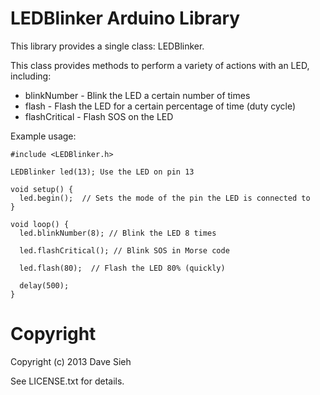 LEDBlinker Arduino Library
==========================

This library provides a single class: LEDBlinker.

This class provides methods to perform a variety of actions with an LED,
including:

 * blinkNumber - Blink the LED a certain number of times
 * flash - Flash the LED for a certain percentage of time (duty cycle)
 * flashCritical - Flash SOS on the LED

Example usage:

    #include <LEDBlinker.h>

    LEDBlinker led(13); Use the LED on pin 13

    void setup() {
      led.begin();  // Sets the mode of the pin the LED is connected to
    }
    
    void loop() {
      led.blinkNumber(8); // Blink the LED 8 times
    
      led.flashCritical(); // Blink SOS in Morse code

      led.flash(80);  // Flash the LED 80% (quickly)

      delay(500);
    }

Copyright
=========

Copyright (c) 2013 Dave Sieh

See LICENSE.txt for details.
